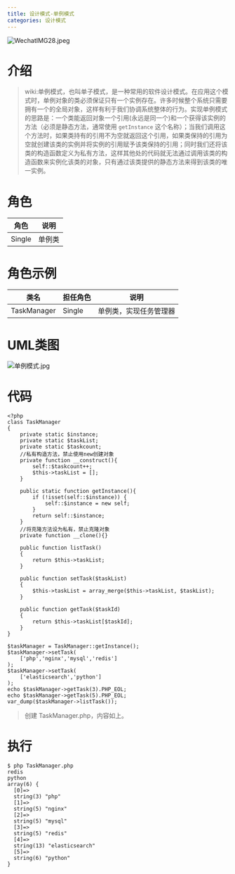 ```yaml
---
title: 设计模式-单例模式
categories: 设计模式
---
```

![WechatIMG28.jpeg](https://upload-images.jianshu.io/upload_images/15325592-60913edfa5584d93.jpeg?imageMogr2/auto-orient/strip%7CimageView2/2/w/1240)
<!-- more -->


#  介绍
> wiki:单例模式，也叫单子模式，是一种常用的软件设计模式。在应用这个模式时，单例对象的类必须保证只有一个实例存在。许多时候整个系统只需要拥有一个的全局对象，这样有利于我们协调系统整体的行为。实现单例模式的思路是：一个类能返回对象一个引用(永远是同一个)和一个获得该实例的方法（必须是静态方法，通常使用 `getInstance` 这个名称）；当我们调用这个方法时，如果类持有的引用不为空就返回这个引用，如果类保持的引用为空就创建该类的实例并将实例的引用赋予该类保持的引用；同时我们还将该类的构造函数定义为私有方法，这样其他处的代码就无法通过调用该类的构造函数来实例化该类的对象，只有通过该类提供的静态方法来得到该类的唯一实例。


#  角色 

|角色|    说明|
 | ------------ |------------ |
|Single|单例类|

#  角色示例

|类名 |担任角色|  说明|
| ------------ | ------------ |------------ |
|TaskManager|Single|单例类，实现任务管理器|


#  UML类图

![单例模式.jpg](https://upload-images.jianshu.io/upload_images/15325592-efa9b3cf0252098d.jpg?imageMogr2/auto-orient/strip%7CimageView2/2/w/1240)
<!-- more -->


#  代码

```
<?php 
class TaskManager
{
    private static $instance;
    private static $taskList;
    private static $taskcount;
    //私有构造方法，禁止使用new创建对象
    private function __construct(){
        self::$taskcount++;
        $this->taskList = [];
    }

    public static function getInstance(){
        if (!isset(self::$instance)) {
            self::$instance = new self;
        }
        return self::$instance;
    }
    //将克隆方法设为私有，禁止克隆对象
    private function __clone(){}

    public function listTask()
    {
        return $this->taskList;
    }

    public function setTask($taskList)
    {
        $this->taskList = array_merge($this->taskList, $taskList);
    }

    public function getTask($taskId)
    {
        return $this->taskList[$taskId];
    }
}

$taskManager = TaskManager::getInstance();
$taskManager->setTask(
    ['php','nginx','mysql','redis']
);
$taskManager->setTask(
    ['elasticsearch','python']
);
echo $taskManager->getTask(3).PHP_EOL;
echo $taskManager->getTask(5).PHP_EOL;
var_dump($taskManager->listTask());
```
> 创建 TaskManager.php，内容如上。

#  执行

```
$ php TaskManager.php
redis
python
array(6) {
  [0]=>
  string(3) "php"
  [1]=>
  string(5) "nginx"
  [2]=>
  string(5) "mysql"
  [3]=>
  string(5) "redis"
  [4]=>
  string(13) "elasticsearch"
  [5]=>
  string(6) "python"
}
```

